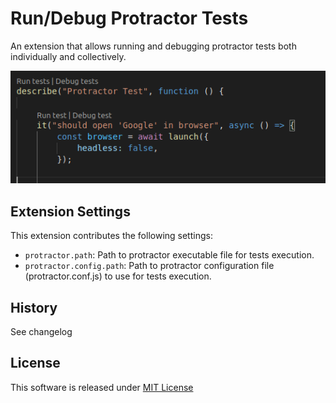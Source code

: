 # Run/Debug Protractor Tests

An extension that allows running and debugging protractor tests both individually and collectively.

![How extension provides buttons for executing protractor tests](./images/usage.png)

## Extension Settings

This extension contributes the following settings:

- `protractor.path`: Path to protractor executable file for tests execution.
- `protractor.config.path`: Path to protractor configuration file (protractor.conf.js) to use for tests execution.

## History

See changelog

## License

This software is released under [MIT License](http://www.opensource.org/licenses/mit-license.php)
